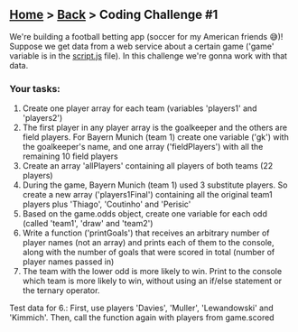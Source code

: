 ## [Home](../../../README.md) > [Back](../lesson.md) > Coding Challenge #1

We're building a football betting app (soccer for my American friends 😅)!
Suppose we get data from a web service about a certain game ('game' variable is in the [script.js](script.js) file). In this challenge we're gonna work with that data.

### Your tasks:

1. Create one player array for each team (variables 'players1' and
   'players2')
2. The first player in any player array is the goalkeeper and the others are field
   players. For Bayern Munich (team 1) create one variable ('gk') with the
   goalkeeper's name, and one array ('fieldPlayers') with all the remaining 10
   field players
3. Create an array 'allPlayers' containing all players of both teams (22
   players)
4. During the game, Bayern Munich (team 1) used 3 substitute players. So create a
   new array ('players1Final') containing all the original team1 players plus
   'Thiago', 'Coutinho' and 'Perisic'
5. Based on the game.odds object, create one variable for each odd (called
   'team1', 'draw' and 'team2')
6. Write a function ('printGoals') that receives an arbitrary number of player
   names (not an array) and prints each of them to the console, along with the
   number of goals that were scored in total (number of player names passed in)
7. The team with the lower odd is more likely to win. Print to the console which
   team is more likely to win, without using an if/else statement or the ternary
   operator.

Test data for 6.: First, use players 'Davies', 'Muller', 'Lewandowski' and 'Kimmich'.
Then, call the function again with players from game.scored
